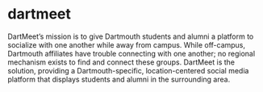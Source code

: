 # dartmeet
DartMeet’s mission is to give Dartmouth students and alumni a platform to socialize with one another while away from campus.   While off-campus, Dartmouth affiliates have trouble connecting with one another; no regional mechanism exists to find and connect these groups. DartMeet is the solution, providing a Dartmouth-specific, location-centered social media platform that displays students and alumni in the surrounding area.
